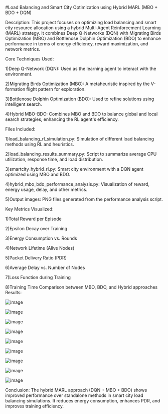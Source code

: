 #Load Balancing and Smart City Optimization using Hybrid MARL (MBO + BDO + DQN)

Description:
This project focuses on optimizing load balancing and smart city resource allocation using a hybrid Multi-Agent Reinforcement Learning (MARL) strategy. It combines Deep Q-Networks (DQN) with Migrating Birds Optimization (MBO) and Bottlenose Dolphin Optimization (BDO) to enhance performance in terms of energy efficiency, reward maximization, and network metrics.

Core Techniques Used:

1)Deep Q-Network (DQN): Used as the learning agent to interact with the environment.

2)Migrating Birds Optimization (MBO): A metaheuristic inspired by the V-formation flight pattern for exploration.

3)Bottlenose Dolphin Optimization (BDO): Used to refine solutions using intelligent search.

4)Hybrid MBO-BDO: Combines MBO and BDO to balance global and local search strategies, enhancing the RL agent's efficiency.

Files Included:

1)load_balancing_rl_simulation.py: Simulation of different load balancing methods using RL and heuristics.

2)load_balancing_results_summary.py: Script to summarize average CPU utilization, response time, and load distribution.

3)smartcity_hybrid_rl.py: Smart city environment with a DQN agent optimized using MBO and BDO.

4)hybrid_mbo_bdo_performance_analysis.py: Visualization of reward, energy usage, delay, and other metrics.

5)Output images: PNG files generated from the performance analysis script.

Key Metrics Visualized:

1)Total Reward per Episode

2)Epsilon Decay over Training

3)Energy Consumption vs. Rounds

4)Network Lifetime (Alive Nodes)

5)Packet Delivery Ratio (PDR)

6)Average Delay vs. Number of Nodes

7)Loss Function during Training

8)Training Time Comparison between MBO, BDO, and Hybrid approaches
Results:

![image](https://github.com/user-attachments/assets/658a88dc-5943-49ec-9444-2ed962199e6c)

![image](https://github.com/user-attachments/assets/d4d283cf-1ee9-4c12-aa9b-d2fd0f78e2dd)

![image](https://github.com/user-attachments/assets/8f3bb38e-b6a1-43dc-b429-803611ac02a7)

![image](https://github.com/user-attachments/assets/2d0648c2-aa0f-479f-971a-ed67a5984656)

![image](https://github.com/user-attachments/assets/4187088c-d3ae-480a-af7c-32aa0a5069eb)

![image](https://github.com/user-attachments/assets/f44ebd38-a23a-4a41-91d5-d5b1041ff193)

![image](https://github.com/user-attachments/assets/6faeb539-c821-4a8e-8336-d4aa05d05f6c)

![image](https://github.com/user-attachments/assets/21cefc85-773a-4358-b4d1-129aa9fcb916)

![image](https://github.com/user-attachments/assets/d445dd8c-14d9-401f-b732-8b2849b26f2d)









Conclusion:
The hybrid MARL approach (DQN + MBO + BDO) shows improved performance over standalone methods in smart city load balancing simulations. It reduces energy consumption, enhances PDR, and improves training efficiency.
